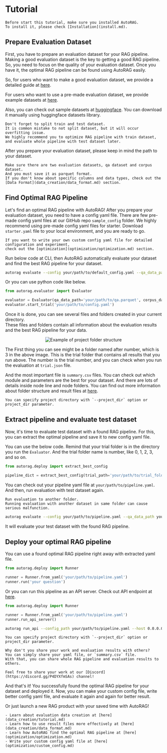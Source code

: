 # Tutorial

```{tip}
Before start this tutorial, make sure you installed AutoRAG.
To install it, please check [Installation](install.md).
```

## Prepare Evaluation Dataset

First, you have to prepare an evaluation dataset for your RAG pipeline.
Making a good evaluation dataset is the key to getting a good RAG pipeline.
So, you need to focus on the quality of your evaluation dataset. 
Once you have it, the optimal RAG pipeline can be found using AutoRAG easily.

So, for users who want to make a good evaluation dataset, 
we provide a detailed guide at [here](data_creation/tutorial.md).

For users who want to use a pre-made evaluation dataset,
we provide example datasets at [here](data_creation/data_format.md#samples).

Also, you can check out sample datasets at [huggingface](https://huggingface.co/collections/MarkrAI/autorag-evaluation-datasets-65c0ee87d673dcc686bd14b8).
You can download it manually using huggingface datasets library.

```{attention}
Don't forget to split train and test dataset.
It is common mistake to not split dataset, but it will occur overfitting issue.
We highly recommend you to optimize RAG pipeline with train dataset, and evaluate whole pipeline with test dataset later.
```

After you prepare your evaluation dataset, please keep in mind the path to your dataset.

```{admonition} Note: Dataset Format
Make sure there are two evaluation datasets, qa dataset and corpus dataset.
And you must save it as parquet format.
If you don't know about specific columns and data types, check out the [Data Format](data_creation/data_format.md) section. 
```

## Find Optimal RAG Pipeline

Let's find an optimal RAG pipeline with AutoRAG! 
After you prepare your evaluation dataset, you need to have a config yaml file.
There are few pre-made config yaml files at our GitHub repo `sample_config` folder.
We highly recommend using pre-made config yaml files for starter.
Download `starter.yaml` file to your local environment, and you are ready to go.

```{admonition} Write custom config yaml file
If you want to write your own custom config yaml file for detailed configuration and experiment,
check out the [optimization](optimization/optimization.md) section.
```

Run below code at CLI, then AutoRAG automatically evaluate your dataset and find the best RAG pipeline for your dataset.

```bash
autorag evaluate --config your/path/to/default_config.yaml --qa_data_path your/path/to/qa.parquet --corpus_data_path your/path/to/corpus.parquet
```

Or you can use python code like below.

```python
from autorag.evaluator import Evaluator

evaluator = Evaluator(qa_data_path='your/path/to/qa.parquet', corpus_data_path='your/path/to/corpus.parquet')
evaluator.start_trial('your/path/to/config.yaml')
```

Once it is done, you can see several files and folders created in your current directory.  
These files and folders contain all information about the evaluation results and the best RAG pipeline for your data.

<p align="center">
	<img src="./_static/project_folder_example.png" alt="Example of project folder structure">
</p>

The First thing you can see might be a folder named after number, which is 3 in the above image. 
This is the trial folder that contains all results that you run above.
The number is the trial number, and you can check when you run the evaluation at `trial.json` file.

And the most important file is `summary.csv` files. 
You can check out which module and parameters are the best for your dataset.
And there are lots of details inside node line and node folders.
You can find out more information about folder structure and result files at [here](structure.md).

```{admonition} Want to specify project folder?
You can specify project directory with `--project_dir` option or project_dir parameter.
```

## Extract pipeline and evaluate test dataset

Now, it's time to evaluate test dataset with a found RAG pipeline. For this, you can extract the optimal pipeline and save it to new config yaml file.

You can use the below code. 
Remind that your trial folder is in the directory you run the `Evaluator`. 
And the trial folder name is number, like 0, 1, 2, 3, and so on.

```python
from autorag.deploy import extract_best_config

pipeline_dict = extract_best_config(trial_path='your/path/to/trial_folder', output_path='your/path/to/pipeline.yaml')
```

You can check out your pipeline yaml file at `your/path/to/pipeline.yaml`.
And then, run evaluation with test dataset again.

```{caution}
Run evaluation to another folder.
Running evaluation with another dataset in same folder can cause serious malfunction. 
```

```bash
autorag evaluate --config your/path/to/pipeline.yaml --qa_data_path your/path/to/qa_test.parquet --corpus_data_path your/path/to/corpus_test.parquet
```

It will evaluate your test dataset with the found RAG pipeline.

## Deploy your optimal RAG pipeline

You can use a found optimal RAG pipeline right away with extracted yaml file.

```python
from autorag.deploy import Runner

runner = Runner.from_yaml('your/path/to/pipeline.yaml')
runner.run('your question')
```

Or you can run this pipeline as an API server.
Check out API endpoint at [here](deploy/api_endpoint.md).

```python
from autorag.deploy import Runner

runner = Runner.from_yaml('your/path/to/pipeline.yaml')
runner.run_api_server()
```

```bash
autorag run_api --config_path your/path/to/pipeline.yaml --host 0.0.0.0 --port 8000
```

```{admonition} Want to specify project folder?
You can specify project directory with `--project_dir` option or project_dir parameter.
```

```{hint}
Why don't you share your work and evaluation results with others?
You can simply share your yaml file, or `summary.csv` file.
With that, you can share whole RAG pipeline and evaluation results to others.

Feel free to share your work at our [Discord](https://discord.gg/P4DYXfmSAs) channel!
```


And that's it! 
You successfully found the optimal RAG pipeline for your dataset and deployed it.
Now, you can make your custom config file, write better config yaml file, 
and evaluate it again and again for better result.

Or just launch a new RAG product with your saved time with AutoRAG!

```{admonition} Next Step
- Learn about evaluation data creation at [here](data_creation/tutorial.md)
- Learn how to use result files more effectively at [here](data_creation/data_format.md)
- Learn how AutoRAG find the optimal RAG pipeline at [here](optimization/optimization.md)
- Write your custom config yaml file at [here](optimization/custom_config.md)
```
